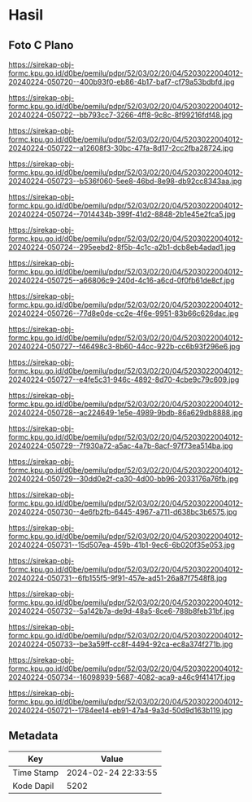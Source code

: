 # Hasil

## Foto C Plano

https://sirekap-obj-formc.kpu.go.id/d0be/pemilu/pdpr/52/03/02/20/04/5203022004012-20240224-050720--400b93f0-eb86-4b17-baf7-cf79a53bdbfd.jpg

https://sirekap-obj-formc.kpu.go.id/d0be/pemilu/pdpr/52/03/02/20/04/5203022004012-20240224-050722--bb793cc7-3266-4ff8-9c8c-8f99216fdf48.jpg

https://sirekap-obj-formc.kpu.go.id/d0be/pemilu/pdpr/52/03/02/20/04/5203022004012-20240224-050722--a12608f3-30bc-47fa-8d17-2cc2fba28724.jpg

https://sirekap-obj-formc.kpu.go.id/d0be/pemilu/pdpr/52/03/02/20/04/5203022004012-20240224-050723--b536f060-5ee8-46bd-8e98-db92cc8343aa.jpg

https://sirekap-obj-formc.kpu.go.id/d0be/pemilu/pdpr/52/03/02/20/04/5203022004012-20240224-050724--7014434b-399f-41d2-8848-2b1e45e2fca5.jpg

https://sirekap-obj-formc.kpu.go.id/d0be/pemilu/pdpr/52/03/02/20/04/5203022004012-20240224-050724--295eebd2-8f5b-4c1c-a2b1-dcb8eb4adad1.jpg

https://sirekap-obj-formc.kpu.go.id/d0be/pemilu/pdpr/52/03/02/20/04/5203022004012-20240224-050725--a66806c9-240d-4c16-a6cd-0f0fb61de8cf.jpg

https://sirekap-obj-formc.kpu.go.id/d0be/pemilu/pdpr/52/03/02/20/04/5203022004012-20240224-050726--77d8e0de-cc2e-4f6e-9951-83b66c626dac.jpg

https://sirekap-obj-formc.kpu.go.id/d0be/pemilu/pdpr/52/03/02/20/04/5203022004012-20240224-050727--f46498c3-8b60-44cc-922b-cc6b93f296e6.jpg

https://sirekap-obj-formc.kpu.go.id/d0be/pemilu/pdpr/52/03/02/20/04/5203022004012-20240224-050727--e4fe5c31-946c-4892-8d70-4cbe9c79c609.jpg

https://sirekap-obj-formc.kpu.go.id/d0be/pemilu/pdpr/52/03/02/20/04/5203022004012-20240224-050728--ac224649-1e5e-4989-9bdb-86a629db8888.jpg

https://sirekap-obj-formc.kpu.go.id/d0be/pemilu/pdpr/52/03/02/20/04/5203022004012-20240224-050729--7f930a72-a5ac-4a7b-8acf-97f73ea514ba.jpg

https://sirekap-obj-formc.kpu.go.id/d0be/pemilu/pdpr/52/03/02/20/04/5203022004012-20240224-050729--30dd0e2f-ca30-4d00-bb96-2033176a76fb.jpg

https://sirekap-obj-formc.kpu.go.id/d0be/pemilu/pdpr/52/03/02/20/04/5203022004012-20240224-050730--4e6fb2fb-6445-4967-a711-d638bc3b6575.jpg

https://sirekap-obj-formc.kpu.go.id/d0be/pemilu/pdpr/52/03/02/20/04/5203022004012-20240224-050731--15d507ea-459b-41b1-9ec6-6b020f35e053.jpg

https://sirekap-obj-formc.kpu.go.id/d0be/pemilu/pdpr/52/03/02/20/04/5203022004012-20240224-050731--6fb155f5-9f91-457e-ad51-26a87f7548f8.jpg

https://sirekap-obj-formc.kpu.go.id/d0be/pemilu/pdpr/52/03/02/20/04/5203022004012-20240224-050732--5a142b7a-de9d-48a5-8ce6-788b8feb31bf.jpg

https://sirekap-obj-formc.kpu.go.id/d0be/pemilu/pdpr/52/03/02/20/04/5203022004012-20240224-050733--be3a59ff-cc8f-4494-92ca-ec8a374f271b.jpg

https://sirekap-obj-formc.kpu.go.id/d0be/pemilu/pdpr/52/03/02/20/04/5203022004012-20240224-050734--16098939-5687-4082-aca9-a46c9f41417f.jpg

https://sirekap-obj-formc.kpu.go.id/d0be/pemilu/pdpr/52/03/02/20/04/5203022004012-20240224-050721--1784ee14-eb91-47a4-9a3d-50d9d163b119.jpg


## Metadata

| Key        | Value               |
| ---------- | ------------------- |
| Time Stamp | 2024-02-24 22:33:55 |
| Kode Dapil | 5202                |



